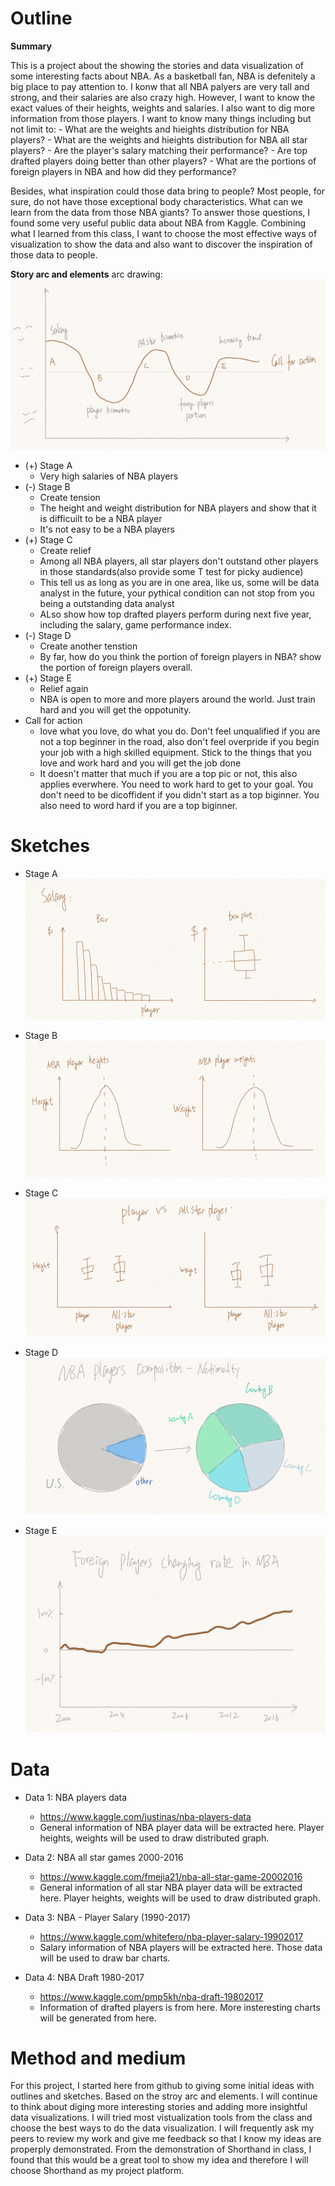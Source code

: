 # Outline

**Summary**

This is a project about the showing the stories and data visualization of some interesting facts about NBA. As a basketball fan, NBA is defenitely a big place to pay attention to. I konw that all NBA palyers are very tall and strong, and their salaries are also crazy high. However, I want to know the exact values of their heights, weights and salaries. I also want to dig more information from those players. I want to know many things including but not limit to:
    - What are the weights and hieights distribution for NBA players?
    - What are the weights and hieights distribution for NBA all star players?
    - Are the player's salary matching their performance?
    - Are top drafted players doing better than other players?
    - What are the portions of foreign players in NBA and how did they performance?
    
Besides, what inspiration could those data bring to people? Most people, for sure, do not have those exceptional body characteristics. What can we learn from the data from those NBA giants? To answer those questions, I found some very useful public data about NBA from Kaggle. Combining what I learned from this class, I want to choose the most effective ways of visualization to show the data and also want to discover the inspiration of those data to people. 




**Story arc and elements**
  arc drawing:
  ![](images/StoryArc.png)
  
  
  - (+) Stage A
    - Very high salaries of NBA players 
  - (-) Stage B
    - Create tension 
    - The height and weight distribution for NBA players and show that it is difficuilt to be a NBA player
    - It's not easy to be a NBA players
  - (+) Stage C
    - Create relief
    - Among all NBA players, all star players don't outstand other players in those standards(also provide some T test for picky audience)
    - This tell us as long as you are in one area, like us, some will be data analyst in the future, your pythical condition can not stop from you being a outstanding data analyst
    - ALso show how top drafted players perform during next five year, including the salary, game performance index.
  - (-) Stage D
    - Create another tenstion
    - By far, how do you think the portion of foreign players in NBA? show the portion of foreign players overall.
  - (+) Stage E
    - Relief again
    - NBA is open to more and more players around the world. Just train hard and you will get the oppotunity.
  - Call for action
    - love what you love, do what you do. Don't feel unqualified if you are not a top beginner in the road, also don't feel overpride if you begin your job with a high skilled equipment. Stick to the things that you love and work hard and you will get the job done
    - It doesn't matter that much if you are a top pic or not, this also applies everwhere. You need to work hard to get to your goal. You don't need to be dicoffident if you didn't start as a top biginner. You also need to word hard if you are a top biginner.
 

# Sketches
- Stage A
![](images/A.png)

- Stage B
![](images/B.png)

- Stage C
![](images/C.png)

- Stage D
![](images/D.png)

- Stage E
![](images/E.png)




# Data
- Data 1: NBA players data
    - https://www.kaggle.com/justinas/nba-players-data
    - General information of NBA player data will be extracted here. Player heights, weights will be used to draw distributed graph.

- Data 2: NBA all star games 2000-2016
    - https://www.kaggle.com/fmejia21/nba-all-star-game-20002016
    - General information of all star NBA player data will be extracted here. Player heights, weights will be used to draw distributed graph.

- Data 3: NBA - Player Salary (1990-2017)
    - https://www.kaggle.com/whitefero/nba-player-salary-19902017
    - Salary information of NBA players will be extracted here. Those data will be used to draw bar charts.

- Data 4: NBA Draft 1980-2017
    - https://www.kaggle.com/pmp5kh/nba-draft-19802017
    - Information of drafted players is from here. More insteresting charts will be generated from here.



# Method and medium
For this project, I started here from github to giving some initial ideas with outlines and sketches. Based on the stroy arc and elements. I will continue to think about diging more interesting stories and adding more insightful data visualizations. I will tried most vistualization tools from the class and choose the best ways to do the data visualization. I will frequently ask my peers to review my work and give me feedback so that I know my ideas are properply demonstrated. From the demonstration of Shorthand in class, I found that this would be a great tool to show my idea and therefore I will choose Shorthand as my project platform.






